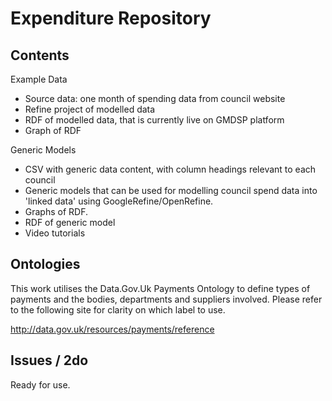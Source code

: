 Expenditure Repository
===========================

Contents
--------

Example Data
- Source data: one month of spending data from council website
- Refine project of modelled data
- RDF of modelled data, that is currently live on GMDSP platform
- Graph of RDF

Generic Models
- CSV with generic data content, with column headings relevant to each council
- Generic models that can be used for modelling council spend data into 'linked data' using GoogleRefine/OpenRefine.
- Graphs of RDF.
- RDF of generic model
- Video tutorials

Ontologies
----------
This work utilises the Data.Gov.Uk Payments Ontology to define types of payments and the bodies, departments and suppliers involved. Please refer to the following site for clarity on which label to use.

http://data.gov.uk/resources/payments/reference

Issues / 2do
------------

Ready for use.